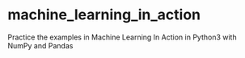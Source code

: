# machine_learning_in_action
Practice the examples in Machine Learning In Action in Python3 with NumPy and Pandas
